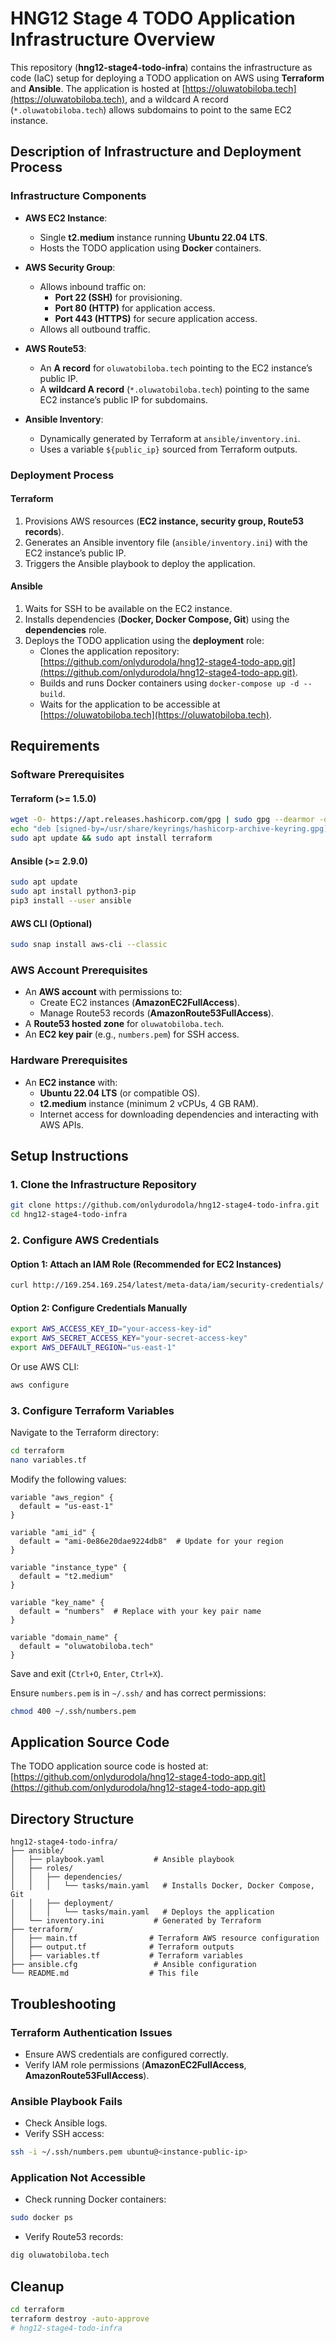 # HNG12 Stage 4 TODO Application Infrastructure Overview

This repository (**hng12-stage4-todo-infra**) contains the infrastructure as code (IaC) setup for deploying a TODO application on AWS using **Terraform** and **Ansible**. The application is hosted at [https://oluwatobiloba.tech](https://oluwatobiloba.tech), and a wildcard A record (`*.oluwatobiloba.tech`) allows subdomains to point to the same EC2 instance.

## Description of Infrastructure and Deployment Process

### Infrastructure Components

- **AWS EC2 Instance**:
  - Single **t2.medium** instance running **Ubuntu 22.04 LTS**.
  - Hosts the TODO application using **Docker** containers.

- **AWS Security Group**:
  - Allows inbound traffic on:
    - **Port 22 (SSH)** for provisioning.
    - **Port 80 (HTTP)** for application access.
    - **Port 443 (HTTPS)** for secure application access.
  - Allows all outbound traffic.

- **AWS Route53**:
  - An **A record** for `oluwatobiloba.tech` pointing to the EC2 instance’s public IP.
  - A **wildcard A record** (`*.oluwatobiloba.tech`) pointing to the same EC2 instance’s public IP for subdomains.

- **Ansible Inventory**:
  - Dynamically generated by Terraform at `ansible/inventory.ini`.
  - Uses a variable `${public_ip}` sourced from Terraform outputs.

### Deployment Process

#### **Terraform**
1. Provisions AWS resources (**EC2 instance, security group, Route53 records**).
2. Generates an Ansible inventory file (`ansible/inventory.ini`) with the EC2 instance’s public IP.
3. Triggers the Ansible playbook to deploy the application.

#### **Ansible**
1. Waits for SSH to be available on the EC2 instance.
2. Installs dependencies (**Docker, Docker Compose, Git**) using the **dependencies** role.
3. Deploys the TODO application using the **deployment** role:
   - Clones the application repository: [https://github.com/onlydurodola/hng12-stage4-todo-app.git](https://github.com/onlydurodola/hng12-stage4-todo-app.git).
   - Builds and runs Docker containers using `docker-compose up -d --build`.
   - Waits for the application to be accessible at [https://oluwatobiloba.tech](https://oluwatobiloba.tech).

## Requirements

### **Software Prerequisites**

#### Terraform (>= 1.5.0)
```sh
wget -O- https://apt.releases.hashicorp.com/gpg | sudo gpg --dearmor -o /usr/share/keyrings/hashicorp-archive-keyring.gpg
echo "deb [signed-by=/usr/share/keyrings/hashicorp-archive-keyring.gpg] https://apt.releases.hashicorp.com $(lsb_release -cs) main" | sudo tee /etc/apt/sources.list.d/hashicorp.list
sudo apt update && sudo apt install terraform
```

#### Ansible (>= 2.9.0)
```sh
sudo apt update
sudo apt install python3-pip
pip3 install --user ansible
```

#### AWS CLI (Optional)
```sh
sudo snap install aws-cli --classic
```

### **AWS Account Prerequisites**

- An **AWS account** with permissions to:
  - Create EC2 instances (**AmazonEC2FullAccess**).
  - Manage Route53 records (**AmazonRoute53FullAccess**).
- A **Route53 hosted zone** for `oluwatobiloba.tech`.
- An **EC2 key pair** (e.g., `numbers.pem`) for SSH access.

### **Hardware Prerequisites**

- An **EC2 instance** with:
  - **Ubuntu 22.04 LTS** (or compatible OS).
  - **t2.medium** instance (minimum 2 vCPUs, 4 GB RAM).
  - Internet access for downloading dependencies and interacting with AWS APIs.

## Setup Instructions

### **1. Clone the Infrastructure Repository**
```sh
git clone https://github.com/onlydurodola/hng12-stage4-todo-infra.git
cd hng12-stage4-todo-infra
```

### **2. Configure AWS Credentials**
#### **Option 1: Attach an IAM Role** (Recommended for EC2 Instances)
```sh
curl http://169.254.169.254/latest/meta-data/iam/security-credentials/
```

#### **Option 2: Configure Credentials Manually**
```sh
export AWS_ACCESS_KEY_ID="your-access-key-id"
export AWS_SECRET_ACCESS_KEY="your-secret-access-key"
export AWS_DEFAULT_REGION="us-east-1"
```
Or use AWS CLI:
```sh
aws configure
```

### **3. Configure Terraform Variables**
Navigate to the Terraform directory:
```sh
cd terraform
nano variables.tf
```
Modify the following values:
```hcl
variable "aws_region" {
  default = "us-east-1"
}

variable "ami_id" {
  default = "ami-0e86e20dae9224db8"  # Update for your region
}

variable "instance_type" {
  default = "t2.medium"
}

variable "key_name" {
  default = "numbers"  # Replace with your key pair name
}

variable "domain_name" {
  default = "oluwatobiloba.tech"
}
```
Save and exit (`Ctrl+O`, `Enter`, `Ctrl+X`).

Ensure `numbers.pem` is in `~/.ssh/` and has correct permissions:
```sh
chmod 400 ~/.ssh/numbers.pem
```

## Application Source Code
The TODO application source code is hosted at:  
[https://github.com/onlydurodola/hng12-stage4-todo-app.git](https://github.com/onlydurodola/hng12-stage4-todo-app.git)

## Directory Structure
```
hng12-stage4-todo-infra/
├── ansible/
│   ├── playbook.yaml           # Ansible playbook
│   ├── roles/
│   │   ├── dependencies/
│   │   │   └── tasks/main.yaml   # Installs Docker, Docker Compose, Git
│   │   ├── deployment/
│   │   │   └── tasks/main.yaml   # Deploys the application
│   └── inventory.ini           # Generated by Terraform
├── terraform/
│   ├── main.tf                # Terraform AWS resource configuration
│   ├── output.tf              # Terraform outputs
│   ├── variables.tf           # Terraform variables
├── ansible.cfg                 # Ansible configuration
└── README.md                  # This file
```

## Troubleshooting

### **Terraform Authentication Issues**
- Ensure AWS credentials are configured correctly.
- Verify IAM role permissions (**AmazonEC2FullAccess**, **AmazonRoute53FullAccess**).

### **Ansible Playbook Fails**
- Check Ansible logs.
- Verify SSH access:
```sh
ssh -i ~/.ssh/numbers.pem ubuntu@<instance-public-ip>
```

### **Application Not Accessible**
- Check running Docker containers:
```sh
sudo docker ps
```
- Verify Route53 records:
```sh
dig oluwatobiloba.tech
```

## Cleanup
```sh
cd terraform
terraform destroy -auto-approve
# hng12-stage4-todo-infra
